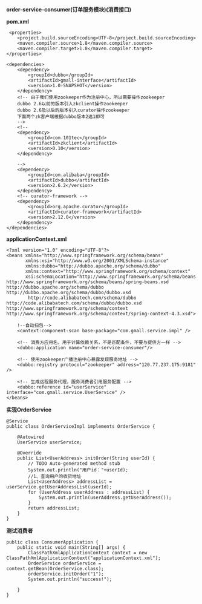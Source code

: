 **order-service-consumer(订单服务模块)(消费接口)**

**pom.xml**

	 <properties>
        <project.build.sourceEncoding>UTF-8</project.build.sourceEncoding>
        <maven.compiler.source>1.8</maven.compiler.source>
        <maven.compiler.target>1.8</maven.compiler.target>
    </properties>

    <dependencies>
        <dependency>
            <groupId>dubbo</groupId>
            <artifactId>gmall-interface</artifactId>
            <version>1.0-SNAPSHOT</version>
        </dependency>
        <!-- 由于我们使用zookeeper作为注册中心，所以需要操作zookeeper
        dubbo 2.6以前的版本引入zkclient操作zookeeper
        dubbo 2.6及以后的版本引入curator操作zookeeper
        下面两个zk客户端根据dubbo版本2选1即可
        -->
        <!--
        <dependency>
			<groupId>com.101tec</groupId>
			<artifactId>zkclient</artifactId>
			<version>0.10</version>
		</dependency>

        -->
        <dependency>
            <groupId>com.alibaba</groupId>
            <artifactId>dubbo</artifactId>
            <version>2.6.2</version>
        </dependency>
        <!-- curator-framework -->
        <dependency>
            <groupId>org.apache.curator</groupId>
            <artifactId>curator-framework</artifactId>
            <version>2.12.0</version>
        </dependency>
    </dependencies>

**applicationContext.xml**

	<?xml version="1.0" encoding="UTF-8"?>
	<beans xmlns="http://www.springframework.org/schema/beans"
	       xmlns:xsi="http://www.w3.org/2001/XMLSchema-instance"
	       xmlns:dubbo="http://dubbo.apache.org/schema/dubbo"
	       xmlns:context="http://www.springframework.org/schema/context"
	       xsi:schemaLocation="http://www.springframework.org/schema/beans http://www.springframework.org/schema/beans/spring-beans.xsd http://dubbo.apache.org/schema/dubbo http://dubbo.apache.org/schema/dubbo/dubbo.xsd
			http://code.alibabatech.com/schema/dubbo http://code.alibabatech.com/schema/dubbo/dubbo.xsd http://www.springframework.org/schema/context http://www.springframework.org/schema/context/spring-context-4.3.xsd">
	
		!--自动扫包-->
	    <context:component-scan base-package="com.gmall.service.impl" />
	
	    <!-- 消费方应用名，用于计算依赖关系，不是匹配条件，不要与提供方一样 -->
	    <dubbo:application name="order-service-consumer"/>
	
	    <!-- 使用zookeeper广播注册中心暴露发现服务地址 -->
	    <dubbo:registry protocol="zookeeper" address="120.77.237.175:9181" />
	
	    <!-- 生成远程服务代理，服务消费者引用服务配置 -->
	    <dubbo:reference id="userService" interface="com.gmall.service.UserService" />
	</beans>

**实现OrderService**

	@Service
	public class OrderServiceImpl implements OrderService {
	
	    @Autowired
	    UserService userService;
	
	    @Override
	    public List<UserAddress> initOrder(String userId) {
	        // TODO Auto-generated method stub
	        System.out.println("用户id："+userId);
	        //1、查询用户的收货地址
	        List<UserAddress> addressList = userService.getUserAddressList(userId);
	        for (UserAddress userAddress : addressList) {
	            System.out.println(userAddress.getUserAddress());
	        }
	        return addressList;
	    }
	}

**测试消费者**

	public class ConsumerApplication {
	    public static void main(String[] args) {
	        ClassPathXmlApplicationContext context = new ClassPathXmlApplicationContext("applicationContext.xml");
	        OrderService orderService = context.getBean(OrderService.class);
	        orderService.initOrder("1");
	        System.out.println("success!");
	
	    }
	}